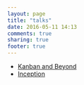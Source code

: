 ```yaml
---
layout: page
title: "talks"
date: 2016-05-11 14:13
comments: true
sharing: true
footer: true
---
```

<ul>
  <li><a href="{{ root_url }}/talks/kanban-and-beyond/">Kanban and Beyond</a></li>
  <li><a href="{{ root_url }}/talks/inception/">Inception</a></li>
</ul>
